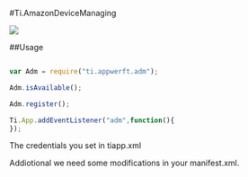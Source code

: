 #Ti.AmazonDeviceManaging

![](https://developer.amazon.com/public/binaries/content/gallery/headerimage-devicemessaging.png)

##Usage
```javascript

var Adm = require("ti.appwerft.adm");

Adm.isAvailable();

Adm.register();

Ti.App.addEventListener("adm",function(){
});
```

The credentials you set in tiapp.xml

Addiotional we need some modifications in your manifest.xml.